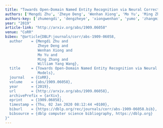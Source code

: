 ```yaml
---
title: "Towards Open-Domain Named Entity Recognition via Neural Correction Models"
authors: ['Mengdi Zhu', 'Zheye Deng', 'Wenhan Xiong', 'Mo Yu', 'Ming Zhang 0004', 'William Yang Wang']
authors-key: ['zhumengdi', 'dengzheye', 'xiongwenhan', 'yumo', 'zhangming', 'yangwilliam']
year: "2019"
article-link: "http://arxiv.org/abs/1909.06058"
venue: "CoRR"
bibex: "@article{DBLP:journals/corr/abs-1909-06058,
  author    = {Mengdi Zhu and
               Zheye Deng and
               Wenhan Xiong and
               Mo Yu and
               Ming Zhang and
               William Yang Wang},
  title     = {Towards Open-Domain Named Entity Recognition via Neural Correction
               Models},
  journal   = {CoRR},
  volume    = {abs/1909.06058},
  year      = {2019},
  url       = {http://arxiv.org/abs/1909.06058},
  archivePrefix = {arXiv},
  eprint    = {1909.06058},
  timestamp = {Thu, 02 Jan 2020 08:12:44 +0100},
  biburl    = {https://dblp.org/rec/journals/corr/abs-1909-06058.bib},
  bibsource = {dblp computer science bibliography, https://dblp.org}
}"
---
```

